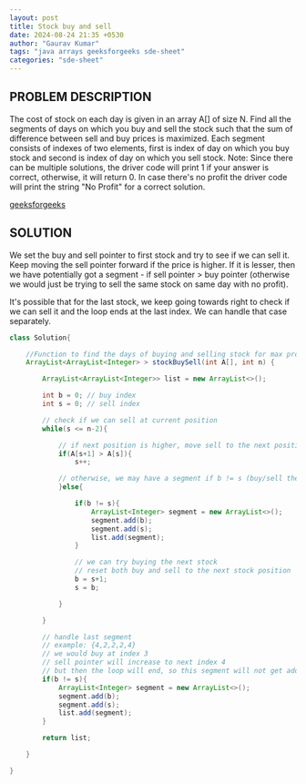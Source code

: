 ```yaml
---
layout: post
title: Stock buy and sell
date: 2024-08-24 21:35 +0530
author: "Gaurav Kumar"
tags: "java arrays geeksforgeeks sde-sheet"
categories: "sde-sheet"
---
```


## PROBLEM DESCRIPTION

The cost of stock on each day is given in an array A[] of size N. Find all the segments of days on which you buy and sell the stock such that the sum of difference between sell and buy prices is maximized. Each segment consists of indexes of two elements, first is index of day on which you buy stock and second is index of day on which you sell stock.
Note: Since there can be multiple solutions, the driver code will print 1 if your answer is correct, otherwise, it will return 0. In case there's no profit the driver code will print the string "No Profit" for a correct solution.

[geeksforgeeks](https://www.geeksforgeeks.org/problems/stock-buy-and-sell-1587115621/1?page=1)

## SOLUTION

We set the buy and sell pointer to first stock and try to see if we can sell it. Keep moving the sell pointer forward if the price is higher. If it is lesser, then we have potentially got a segment - if sell pointer > buy pointer (otherwise we would just be trying to sell the same stock on same day with no profit).

It's possible that for the last stock, we keep going towards right to check if we can sell it and the loop ends at the last index. We can handle that case separately.

```java
class Solution{

    //Function to find the days of buying and selling stock for max profit.
    ArrayList<ArrayList<Integer> > stockBuySell(int A[], int n) {

        ArrayList<ArrayList<Integer>> list = new ArrayList<>();

        int b = 0; // buy index
        int s = 0; // sell index

        // check if we can sell at current position
        while(s <= n-2){

            // if next position is higher, move sell to the next position
            if(A[s+1] > A[s]){
                s++;

            // otherwise, we may have a segment if b != s (buy/sell the same stock on same day)
            }else{

                if(b != s){
                    ArrayList<Integer> segment = new ArrayList<>();
                    segment.add(b);
                    segment.add(s);
                    list.add(segment);
                }

                // we can try buying the next stock
                // reset both buy and sell to the next stock position
                b = s+1;
                s = b;

            }

        }

        // handle last segment
        // example: {4,2,2,2,4}
        // we would buy at index 3
        // sell pointer will increase to next index 4
        // but then the loop will end, so this segment will not get added
        if(b != s){
            ArrayList<Integer> segment = new ArrayList<>();
            segment.add(b);
            segment.add(s);
            list.add(segment);
        }

        return list;

    }

}
```
